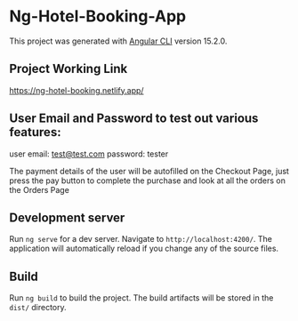 # Ng-Hotel-Booking-App

This project was generated with [Angular CLI](https://github.com/angular/angular-cli) version 15.2.0.

## Project Working Link

https://ng-hotel-booking.netlify.app/

## User Email and Password to test out various features:

user email: test@test.com
password: tester

The payment details of the user will be autofilled on the Checkout Page, just press the pay button to complete the purchase and look at all the orders on the Orders Page

## Development server

Run `ng serve` for a dev server. Navigate to `http://localhost:4200/`. The application will automatically reload if you change any of the source files.

## Build

Run `ng build` to build the project. The build artifacts will be stored in the `dist/` directory.
